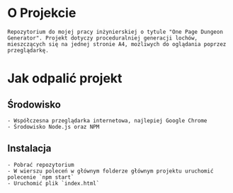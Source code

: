 # O Projekcie

    Repozytorium do mojej pracy inżynierskiej o tytule "One Page Dungeon Generator". Projekt dotyczy proceduralniej generacji lochów, mieszczących się na jednej stronie A4, możliwych do oglądania poprzez przeglądarkę.

# Jak odpalić projekt

## Środowisko

    - Współczesna przeglądarka internetowa, najlepiej Google Chrome
    - Środowisko Node.js oraz NPM

## Instalacja

    - Pobrać repozytorium
    - W wierszu poleceń w głównym folderze głównym projektu uruchomić polecenie `npm start`
    - Uruchomić plik `index.html`
